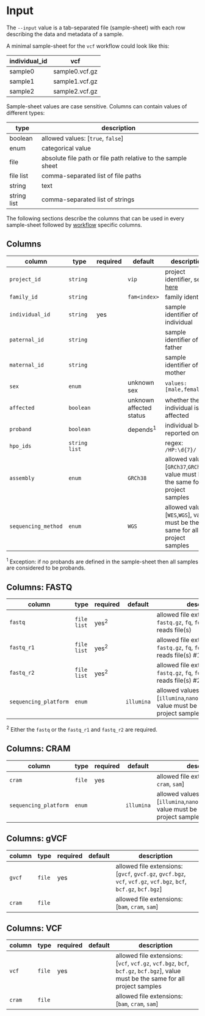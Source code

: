 # Input
The `--input` value is a tab-separated file (sample-sheet) with each row describing the data and metadata of a sample.

A minimal sample-sheet for the `vcf` workflow could look like this:

| individual_id  | vcf            |
|----------------|----------------|
| sample0        | sample0.vcf.gz |
| sample1        | sample1.vcf.gz |
| sample2        | sample2.vcf.gz |

Sample-sheet values are case sensitive. Columns can contain values of different types:

| type        | description                                                  | 
|-------------|--------------------------------------------------------------|
| boolean     | allowed values: [``true``, ``false``]                        |
| enum        | categorical value                                            |
| file        | absolute file path or file path relative to the sample sheet |
| file list   | comma-separated list of file paths                           |
| string      | text                                                         |
| string list | comma-separated list of strings                              |

The following sections describe the columns that can be used in every sample-sheet followed by [workflow](workflow.md) specific columns.   

## Columns
| column                | type            | required | default                 | description                                                                             |                                        
|-----------------------|-----------------|----------|-------------------------|-----------------------------------------------------------------------------------------|
| ``project_id``        | ``string``      |          | ``vip``                 | project identifier, see [here](../examples/multi-project.md)                            |
| ``family_id``         | ``string``      |          | ``fam<index>``          | family identifier                                                                       |
| ``individual_id``     | ``string``      | yes      |                         | sample identifier of the individual                                                     |
| ``paternal_id``       | ``string``      |          |                         | sample identifier of the father                                                         |
| ``maternal_id``       | ``string``      |          |                         | sample identifier of the mother                                                         |
| ``sex``               | ``enum``        |          | unknown sex             | ``values: [male,female]``                                                               |
| ``affected``          | ``boolean``     |          | unknown affected status | whether the individual is affected                                                      |
| ``proband``           | ``boolean``     |          | depends<sup>1</sup>     | individual being reported on                                                            |
| ``hpo_ids``           | ``string list`` |          |                         | regex: `/HP:\d{7}/`                                                                     |
| ``assembly``          | ``enum``        |          | ``GRCh38``              | allowed values: [``GRCh37``,``GRCh38``], value must be the same for all project samples |
| ``sequencing_method`` | ``enum``        |          | ``WGS``                 | allowed values: [``WES``,``WGS``], value must be the same for all project samples       |

<sup>1</sup> Exception: if no probands are defined in the sample-sheet then all samples are considered to be probands.

## Columns: FASTQ
| column                  | type          | required        | default      | description                                                                                                 |
|-------------------------|---------------|-----------------|--------------|-------------------------------------------------------------------------------------------------------------|
| ``fastq``               | ``file list`` | yes<sup>2</sup> |              | allowed file extensions: [``fastq``, ``fastq.gz``, ``fq``, ``fq.gz``]. single-reads file(s)                 |
| ``fastq_r1``            | ``file list`` | yes<sup>2</sup> |              | allowed file extensions: [``fastq``, ``fastq.gz``, ``fq``, ``fq.gz``]. paired-end reads file(s) #1          |
| ``fastq_r2``            | ``file list`` | yes<sup>2</sup> |              | allowed file extensions: [``fastq``, ``fastq.gz``, ``fq``, ``fq.gz``]. paired-end reads file(s) #2          |
| ``sequencing_platform`` | ``enum``      |                 | ``illumina`` | allowed values: [``illumina``,``nanopore``,``pacbio_hifi``], value must be the same for all project samples |

<sup>2</sup> Either the `fastq` or the ``fastq_r1`` and ``fastq_r2`` are required.  

## Columns: CRAM
| column                  | type     | required | default      | description                                                                                                 |
|-------------------------|----------|----------|--------------|-------------------------------------------------------------------------------------------------------------|
| ``cram``                | ``file`` | yes      |              | allowed file extensions: [``bam``, ``cram``, ``sam``]                                                       |
| ``sequencing_platform`` | ``enum`` |          | ``illumina`` | allowed values: [``illumina``,``nanopore``,``pacbio_hifi``], value must be the same for all project samples |

## Columns: gVCF
| column   | type     | required | default | description                                                                                                                        |
|----------|----------|----------|---------|------------------------------------------------------------------------------------------------------------------------------------|
| ``gvcf`` | ``file`` | yes      |         | allowed file extensions: [``gvcf``, ``gvcf.gz``, ``gvcf.bgz``, ``vcf``, ``vcf.gz``, ``vcf.bgz``, ``bcf``, ``bcf.gz``, ``bcf.bgz``] |
| ``cram`` | ``file`` |          |         | allowed file extensions: [``bam``, ``cram``, ``sam``]                                                                              |


## Columns: VCF
| column   | type     | required | default | description                                                                                                                                   |
|----------|----------|----------|---------|-----------------------------------------------------------------------------------------------------------------------------------------------|
| ``vcf``  | ``file`` | yes      |         | allowed file extensions: [``vcf``, ``vcf.gz``, ``vcf.bgz``, ``bcf``, ``bcf.gz``, ``bcf.bgz``], value must be the same for all project samples |
| ``cram`` | ``file`` |          |         | allowed file extensions: [``bam``, ``cram``, ``sam``]                                                                                         |
